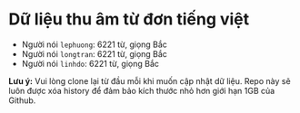 Dữ liệu thu âm từ đơn tiếng việt
=========================

* Người nói `lephuong`: 6221 từ, giọng Bắc
* Người nói `longtran`: 6221 từ, giọng Bắc
* Người nói `linhdo`: 6221 từ, giọng Bắc

**Lưu ý:** Vui lòng clone lại từ đầu mỗi khi muốn cập nhật dữ liệu. Repo này sẽ luôn được xóa history để đảm bảo kích thước nhỏ hơn giới hạn 1GB của Github.
